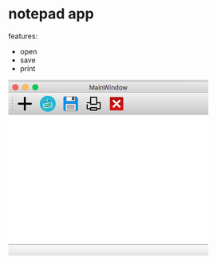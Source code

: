 # notepad app

features: <br/>
  * open
  * save
  * print
  
![alt ss](https://github.com/yusufbasol/qt/blob/master/src/qt-notepad%20app/Screen%20Shot%20.png)

